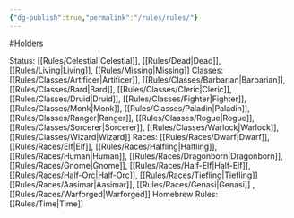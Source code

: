 ```yaml
---
{"dg-publish":true,"permalink":"/rules/rules/"}
---
```


#Holders

Status: [[Rules/Celestial\|Celestial]], [[Rules/Dead\|Dead]], [[Rules/Living\|Living]], [[Rules/Missing\|Missing]]
Classes: [[Rules/Classes/Artificer\|Artificer]], [[Rules/Classes/Barbarian\|Barbarian]], [[Rules/Classes/Bard\|Bard]], [[Rules/Classes/Cleric\|Cleric]], [[Rules/Classes/Druid\|Druid]], [[Rules/Classes/Fighter\|Fighter]], [[Rules/Classes/Monk\|Monk]], [[Rules/Classes/Paladin\|Paladin]], [[Rules/Classes/Ranger\|Ranger]], [[Rules/Classes/Rogue\|Rogue]], [[Rules/Classes/Sorcerer\|Sorcerer]], [[Rules/Classes/Warlock\|Warlock]], [[Rules/Classes/Wizard\|Wizard]]
Races: [[Rules/Races/Dwarf\|Dwarf]], [[Rules/Races/Elf\|Elf]], [[Rules/Races/Halfling\|Halfling]], [[Rules/Races/Human\|Human]], [[Rules/Races/Dragonborn\|Dragonborn]], [[Rules/Races/Gnome\|Gnome]], [[Rules/Races/Half-Elf\|Half-Elf]], [[Rules/Races/Half-Orc\|Half-Orc]], [[Rules/Races/Tiefling\|Tiefling]] [[Rules/Races/Aasimar\|Aasimar]], [[Rules/Races/Genasi\|Genasi]] , [[Rules/Races/Warforged\|Warforged]]
Homebrew Rules: [[Rules/Time\|Time]]